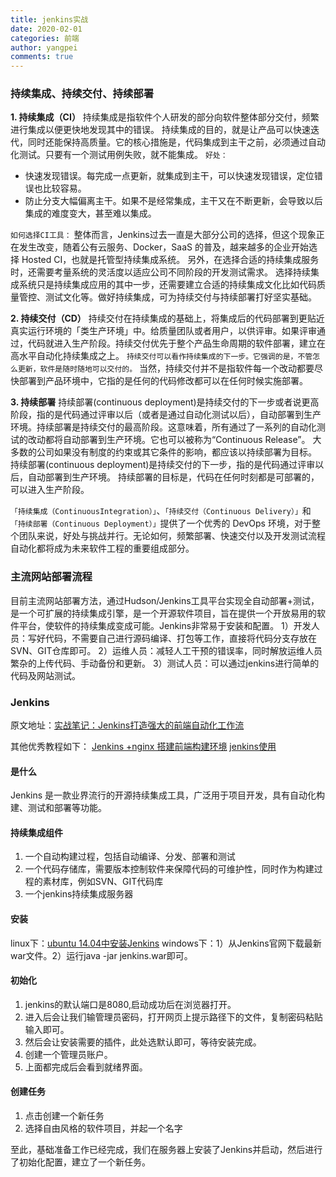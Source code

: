 ```yaml
---
title: jenkins实战
date: 2020-02-01
categories: 前端
author: yangpei
comments: true
---
```


<!-- more -->


### 持续集成、持续交付、持续部署
**1. 持续集成（CI）**
持续集成是指软件个人研发的部分向软件整体部分交付，频繁进行集成以便更快地发现其中的错误。
持续集成的目的，就是让产品可以快速迭代，同时还能保持高质量。它的核心措施是，代码集成到主干之前，必须通过自动化测试。只要有一个测试用例失败，就不能集成。
`好处：`
- 快速发现错误。每完成一点更新，就集成到主干，可以快速发现错误，定位错误也比较容易。
- 防止分支大幅偏离主干。如果不是经常集成，主干又在不断更新，会导致以后集成的难度变大，甚至难以集成。

`如何选择CI工具：`
整体而言，Jenkins过去一直是大部分公司的选择，但这个现象正在发生改变，随着公有云服务、Docker，SaaS 的普及，越来越多的企业开始选择 Hosted CI，也就是托管型持续集成系统。
另外，在选择合适的持续集成服务时，还需要考量系统的灵活度以适应公司不同阶段的开发测试需求。
选择持续集成系统只是持续集成应用的其中一步，还需要建立合适的持续集成文化比如代码质量管控、测试文化等。做好持续集成，可为持续交付与持续部署打好坚实基础。

**2. 持续交付（CD）**
持续交付在持续集成的基础上，将集成后的代码部署到更贴近真实运行环境的「类生产环境」中。给质量团队或者用户，以供评审。如果评审通过，代码就进入生产阶段。持续交付优先于整个产品生命周期的软件部署，建立在高水平自动化持续集成之上。
`持续交付可以看作持续集成的下一步。它强调的是，不管怎么更新，软件是随时随地可以交付的。`
当然，持续交付并不是指软件每一个改动都要尽快部署到产品环境中，它指的是任何的代码修改都可以在任何时候实施部署。

**3. 持续部署**
 持续部署(continuous deployment)是持续交付的下一步或者说更高阶段，指的是代码通过评审以后（或者是通过自动化测试以后），自动部署到生产环境。持续部署是持续交付的最高阶段。这意味着，所有通过了一系列的自动化测试的改动都将自动部署到生产环境。它也可以被称为“Continuous Release”。 大多数的公司如果没有制度的约束或其它条件的影响，都应该以持续部署为目标。
持续部署(continuous deployment)是持续交付的下一步，指的是代码通过评审以后，自动部署到生产环境。
持续部署的目标是，代码在任何时刻都是可部署的，可以进入生产阶段。

`「持续集成（ContinuousIntegration）」`、`「持续交付（Continuous Delivery）」`和`「持续部署（Continuous Deployment）」`提供了一个优秀的 DevOps 环境，对于整个团队来说，好处与挑战并行。无论如何，频繁部署、快速交付以及开发测试流程自动化都将成为未来软件工程的重要组成部分。

### 主流网站部署流程
目前主流网站部署方法，通过Hudson/Jenkins工具平台实现全自动部署+测试，是一个可扩展的持续集成引擎，是一个开源软件项目，旨在提供一个开放易用的软件平台，使软件的持续集成变成可能。Jenkins非常易于安装和配置。
1）开发人员：写好代码，不需要自己进行源码编译、打包等工作，直接将代码分支存放在SVN、GIT仓库即可。
2）运维人员：减轻人工干预的错误率，同时解放运维人员繁杂的上传代码、手动备份和更新。
3）测试人员：可以通过jenkins进行简单的代码及网站测试。

### Jenkins
原文地址：[实战笔记：Jenkins打造强大的前端自动化工作流](https://juejin.im/post/5ad1980e6fb9a028c42ea1be)

其他优秀教程如下：
[Jenkins +nginx 搭建前端构建环境](https://juejin.im/post/5b371678f265da599f68dfa2)
[jenkins使用](https://juejin.im/post/5bfe2e61f265da614d08e223#heading-15)

#### 是什么
Jenkins 是一款业界流行的开源持续集成工具，广泛用于项目开发，具有自动化构建、测试和部署等功能。

#### 持续集成组件
1. 一个自动构建过程，包括自动编译、分发、部署和测试
2. 一个代码存储库，需要版本控制软件来保障代码的可维护性，同时作为构建过程的素材库，例如SVN、GIT代码库
3. 一个jenkins持续集成服务器

#### 安装
linux下：[ubuntu 14.04中安装Jenkins](https://blog.csdn.net/fenglailea/article/details/25919367)
windows下：1）从Jenkins官网下载最新war文件。2）运行java -jar jenkins.war即可。

#### 初始化
1. jenkins的默认端口是8080,启动成功后在浏览器打开。
2. 进入后会让我们输管理员密码，打开网页上提示路径下的文件，复制密码粘贴输入即可。
3. 然后会让安装需要的插件，此处选默认即可，等待安装完成。
4. 创建一个管理员账户。
5. 上面都完成后会看到就绪界面。

#### 创建任务
1. 点击创建一个新任务
2. 选择自由风格的软件项目，并起一个名字

至此，基础准备工作已经完成，我们在服务器上安装了Jenkins并启动，然后进行了初始化配置，建立了一个新任务。